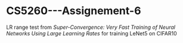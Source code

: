 # CS5260---Assignement-6
LR range test from *Super-Convergence: Very Fast Training of Neural Networks Using Large Learning Rates* for training LeNet5 on CIFAR10
